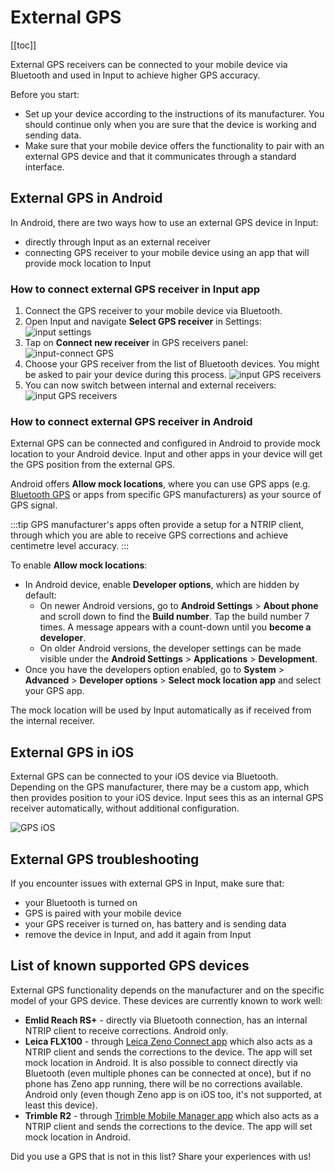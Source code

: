 # External GPS

<!--- IMPORTANT: This permalink is referenced from Input App -->

[[toc]]

External GPS receivers can be connected to your mobile device via Bluetooth and used in Input to achieve higher GPS accuracy.

Before you start:
- Set up your device according to the instructions of its manufacturer. You should continue only when you are sure that the device is working and sending data.
- Make sure that your mobile device offers the functionality to pair with an external GPS device and that it communicates through a standard interface.

## External GPS in Android
In Android, there are two ways how to use an external GPS device in Input:
- directly through Input as an external receiver
- connecting GPS receiver to your mobile device using an app that will provide mock location to Input

### How to connect external GPS receiver in Input app
1. Connect the GPS receiver to your mobile device via Bluetooth.
2. Open Input and navigate **Select GPS receiver** in Settings:
![input settings](./input-external-gps.png)
3. Tap on **Connect new receiver** in GPS receivers panel:
![input-connect GPS](./external-gps-connect.png)
4. Choose your GPS receiver from the list of Bluetooth devices. You might be asked to pair your device during this process.
![input GPS receivers](./external-gps-connect2.png)
5. You can now switch between internal and external receivers:
![input GPS receivers](./external-gps-receivers.png)

### How to connect external GPS receiver in Android
External GPS can be connected and configured in Android to provide mock location to your Android device. Input and other apps in your device will get the GPS position from the external GPS.

Android offers **Allow mock locations**, where you can use GPS apps (e.g. [Bluetooth GPS](https://play.google.com/store/apps/details?id=de.pilablu.gpsconnector) or apps from specific GPS manufacturers) as your source of GPS signal.

:::tip
GPS manufacturer's apps often provide a setup for a NTRIP client, through which you are able to receive GPS corrections and achieve centimetre level accuracy.
:::

To enable **Allow mock locations**:
- In Android device, enable **Developer options**, which are hidden by default:
  - On newer Android versions, go to **Android Settings** > **About phone** and scroll down to find the **Build number**. Tap the build number 7 times. A message appears with a count-down until you **become a developer**.
  - On older Android versions, the developer settings can be made visible under the **Android Settings** > **Applications** > **Development**.
- Once you have the developers option enabled, go to **System** > **Advanced** > **Developer options** > **Select mock location app** and select your GPS app.

The mock location will be used by Input automatically as if received from the internal receiver.

## External GPS in iOS

External GPS can be connected to your iOS device via Bluetooth. Depending on the GPS manufacturer, there may be a custom app, which then provides position to your iOS device. Input sees this as an internal GPS receiver automatically, without additional configuration.

![GPS iOS](./external-gps-ios.png)

## External GPS troubleshooting
If you encounter issues with external GPS in Input, make sure that:
- your Bluetooth is turned on
- GPS is paired with your mobile device
- your GPS receiver is turned on, has battery and is sending data
- remove the device in Input, and add it again from Input

## List of known supported GPS devices
External GPS functionality depends on the manufacturer and on the specific model of your GPS device. These devices are currently known to work well:

- **Emlid Reach RS+** - directly via Bluetooth connection, has an internal NTRIP client to receive corrections. Android only.
- **Leica FLX100** - through [Leica Zeno Connect app](https://play.google.com/store/apps/details?id=com.leica.zenoconnect&hl=en&gl=US) which also acts as a NTRIP client and sends the corrections to the device. The app will set mock location in Android. It is also possible to connect directly via Bluetooth (even multiple phones can be connected at once), but if no phone has Zeno app running, there will be no corrections available. Android only (even though Zeno app is on iOS too, it's not supported, at least this device).
- **Trimble R2** - through [Trimble Mobile Manager app](https://play.google.com/store/apps/details?id=com.trimble.trimblemobilemanager) which also acts as a NTRIP client and sends the corrections to the device. The app will set mock location in Android.

Did you use a GPS that is not in this list? Share your experiences with us!
